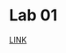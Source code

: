# Lab 01
[LINK](https://github.com/kropiak/uwm_analiza_duzych_zbiorow/blob/main/lab_01/lab_01.ipynb)
